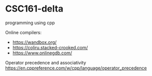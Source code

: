 # CSC161-delta
programming using cpp 

Online compilers: 
  * https://wandbox.org/
  * https://coliru.stacked-crooked.com/
  * https://www.onlinegdb.com/

 Operator precedence and associativity 
  https://en.cppreference.com/w/cpp/language/operator_precedence
